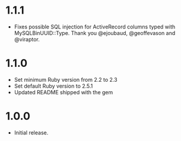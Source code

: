 # 1.1.1

  * Fixes possible SQL injection for ActiveRecord columns typed with
    MySQLBinUUID::Type.
    Thank you @ejoubaud, @geoffevason and @viraptor.


# 1.1.0

  * Set minimum Ruby version from 2.2 to 2.3
  * Set default Ruby version to 2.5.1
  * Updated README shipped with the gem


# 1.0.0

  * Initial release.
